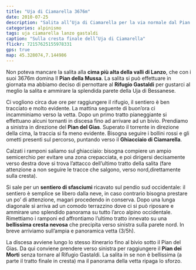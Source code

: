 ```yaml
---
title: "Uja di Ciamarella 3676m"
date: 2010-07-25
description: "Salita all’Uja di Ciamarella per la via normale dal Pian della Mussa per il Rifugio Gastaldi"
categories: alpinismo
tags: uja ciamarella lanzo gastaldi 
caption: "Sulla cresta finale dell’Uja di Ciamarella"
flickr: 72157625155978331
gps: true
map: 45.328074,7.144986
---
```


Non poteva mancare la salita alla **cima più alta della valli di Lanzo**, che con i suoi 3676m domina Il **Pian della Mussa**. La salita si può effettuare in giornata ma abbiamo deciso di pernottare al **Rifugio Gastaldi** per gustarci al meglio la salita e ammirare la splendida parete della Uja di Bessanese.

Ci vogliono circa due ore per raggiungere il rifugio, il sentiero è ben tracciato e molto evidente. La mattina seguente di buon’ora ci incamminiamo verso la vetta. Dopo un primo tratto pianeggiante si effettuano alcuni tornanti in discesa fino ad arrivare ad un bivio. Prendiamo a sinistra in direzione del **Pian del Gias**. Superato il torrente in direzione della cima, la traccia si fa meno evidente. Bisogna seguire i bollini rossi e gli ometti presenti sul percorso, puntando verso il **Ghiacciaio di Ciamarella**.

Calzati i ramponi saliamo sul ghiacciaio: bisogna compiere un ampio semicerchio per evitare una zona crepacciata, e poi dirigersi decisamente verso destra dove si trova l’attacco dell’ultimo tratto della salita (fare attenzione a non seguire le tracce che salgono, verso nord,direttamente sulla cresta).

Si sale per un **sentiero di sfasciumi** ricavato sul pendio sud occidentale: il sentiero è semplice se libero dalla neve, in caso contrario bisogna prestare un po’ di attenzione, magari procedendo in conserva. Dopo una lunga diagonale si arriva ad un comodo terrazzino dove ci si può riposare e ammirare uno splendido panorama su tutto l’arco alpino occidentale. Rimettiamo i ramponi ed affrontiamo l’ultimo tratto innevato su una **bellissima cresta nevosa** che precipita verso sinistra sulla parete nord. In breve arriviamo sull’ampia e panoramica vetta (3/5h).

La discesa avviene lungo lo stesso itinerario fino al bivio sotto il Pian del Gias. Da qui conviene prendere verso sinistra per raggiungere il **Pian dei Morti** senza tornare al Rifugio Gastaldi. La salita in se non è bellissima (a parte il tratto finale in cresta) ma il panorama della vetta ripaga lo sforzo.